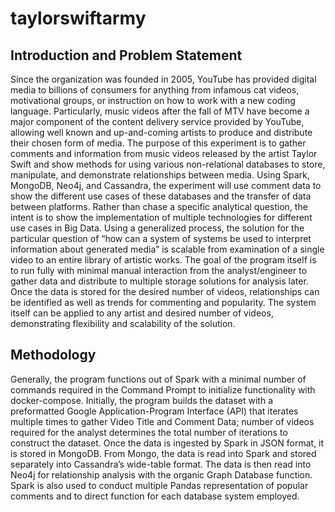 # taylorswiftarmy


## Introduction and Problem Statement
Since the organization was founded in 2005, YouTube has provided digital media to billions of consumers for anything from infamous cat videos, motivational groups, or instruction on how to work with a new coding language. Particularly, music videos after the fall of MTV have become a major component of the content delivery service provided by YouTube, allowing well known and up-and-coming artists to produce and distribute their chosen form of media.
The purpose of this experiment is to gather comments and information from music videos released by the artist Taylor Swift and show methods for using various non-relational databases to store, manipulate, and demonstrate relationships between media. Using Spark, MongoDB, Neo4j, and Cassandra, the experiment will use comment data to show the different use cases of these databases and the transfer of data between platforms. Rather than chase a specific analytical question, the intent is to show the implementation of multiple technologies for different use cases in Big Data.
Using a generalized process, the solution for the particular question of “how can a system of systems be used to interpret information about generated media” is scalable from examination of a single video to an entire library of artistic works. The goal of the program itself is to run fully with minimal manual interaction from the analyst/engineer to gather data and distribute to multiple storage solutions for analysis later. Once the data is stored for the desired number of videos, relationships can be identified as well as trends for commenting and popularity. The system itself can be applied to any artist and desired number of videos, demonstrating flexibility and scalability of the solution.
## Methodology
Generally, the program functions out of Spark with a minimal number of commands required in the Command Prompt to initialize functionality with docker-compose. Initially, the program builds the dataset with a preformatted Google Application-Program Interface (API) that iterates multiple times to gather Video Title and Comment Data; number of videos required for the analyst determines the total number of iterations to construct the dataset. Once the data is ingested by Spark in JSON format, it is stored in MongoDB. From Mongo, the data is read into Spark and stored separately into Cassandra’s wide-table format. The data is then read into Neo4j for relationship analysis with the organic Graph Database function. Spark is also used to conduct multiple Pandas representation of popular comments and to direct function for each database system employed.
